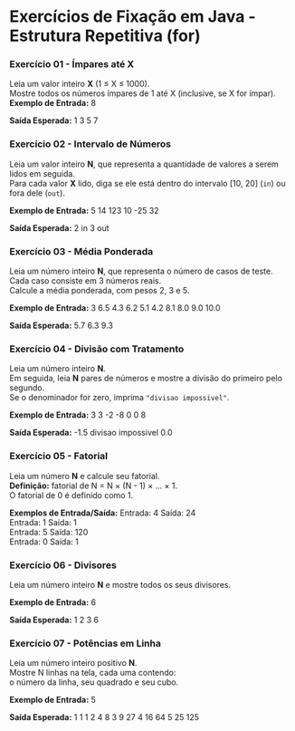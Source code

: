 # Exercícios de Fixação em Java - Estrutura Repetitiva (for)

### Exercício 01 - Ímpares até X
Leia um valor inteiro **X** (1 ≤ X ≤ 1000).  
Mostre todos os números ímpares de 1 até X (inclusive, se X for ímpar).
**Exemplo de Entrada:**
8

**Saída Esperada:**
1
3
5
7

### Exercício 02 - Intervalo de Números
Leia um valor inteiro **N**, que representa a quantidade de valores a serem lidos em seguida.  
Para cada valor **X** lido, diga se ele está dentro do intervalo [10, 20] (`in`) ou fora dele (`out`).

**Exemplo de Entrada:**
5
14
123
10
-25
32

**Saída Esperada:**
2 in
3 out

### Exercício 03 - Média Ponderada
Leia um número inteiro **N**, que representa o número de casos de teste.  
Cada caso consiste em 3 números reais.  
Calcule a média ponderada, com pesos 2, 3 e 5.

**Exemplo de Entrada:**
3
6.5 4.3 6.2
5.1 4.2 8.1
8.0 9.0 10.0

**Saída Esperada:**
5.7
6.3
9.3

###  Exercício 04 - Divisão com Tratamento
Leia um número inteiro **N**.  
Em seguida, leia **N** pares de números e mostre a divisão do primeiro pelo segundo.  
Se o denominador for zero, imprima `"divisao impossivel"`.

**Exemplo de Entrada:**
3
3 -2
-8 0
0 8

**Saída Esperada:**
-1.5
divisao impossivel
0.0

### Exercício 05 - Fatorial

Leia um número **N** e calcule seu fatorial.  
**Definição:** fatorial de N = N × (N - 1) × ... × 1.  
O fatorial de 0 é definido como 1.

**Exemplos de Entrada/Saída:**
Entrada: 4       Saída: 24  
Entrada: 1       Saída: 1  
Entrada: 5       Saída: 120  
Entrada: 0       Saída: 1

### Exercício 06 - Divisores
Leia um número inteiro **N** e mostre todos os seus divisores.

**Exemplo de Entrada:**
6

**Saída Esperada:**
1
2
3
6

### Exercício 07 - Potências em Linha
Leia um número inteiro positivo **N**.  
Mostre N linhas na tela, cada uma contendo:  
o número da linha, seu quadrado e seu cubo.

**Exemplo de Entrada:**
5

**Saída Esperada:**
1 1 1
2 4 8
3 9 27
4 16 64
5 25 125
